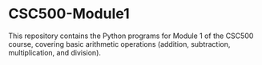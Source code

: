 # CSC500-Module1
This repository contains the Python programs for Module 1 of the CSC500 course, covering basic arithmetic operations (addition, subtraction, multiplication, and division).
